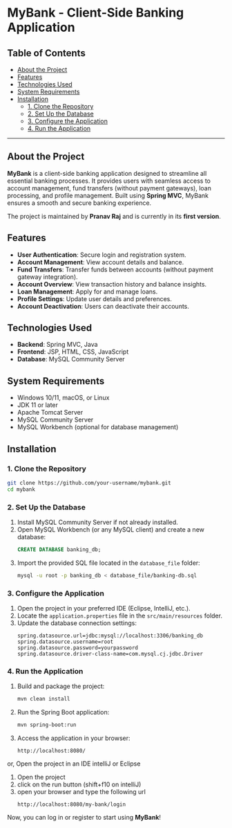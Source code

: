 # MyBank - Client-Side Banking Application

## Table of Contents
- [About the Project](#about-the-project)
- [Features](#features)
- [Technologies Used](#technologies-used)
- [System Requirements](#system-requirements)
- [Installation](#installation)
  - [1. Clone the Repository](#1-clone-the-repository)
  - [2. Set Up the Database](#2-set-up-the-database)
  - [3. Configure the Application](#3-configure-the-application)
  - [4. Run the Application](#4-run-the-application)

---

## About the Project
**MyBank** is a client-side banking application designed to streamline all essential banking processes. It provides users with seamless access to account management, fund transfers (without payment gateways), loan processing, and profile management. Built using **Spring MVC**, MyBank ensures a smooth and secure banking experience.

The project is maintained by **Pranav Raj** and is currently in its **first version**.

## Features
- **User Authentication**: Secure login and registration system.
- **Account Management**: View account details and balance.
- **Fund Transfers**: Transfer funds between accounts (without payment gateway integration).
- **Account Overview**: View transaction history and balance insights.
- **Loan Management**: Apply for and manage loans.
- **Profile Settings**: Update user details and preferences.
- **Account Deactivation**: Users can deactivate their accounts.

## Technologies Used
- **Backend**: Spring MVC, Java
- **Frontend**: JSP, HTML, CSS, JavaScript
- **Database**: MySQL Community Server

## System Requirements
- Windows 10/11, macOS, or Linux
- JDK 11 or later
- Apache Tomcat Server
- MySQL Community Server
- MySQL Workbench (optional for database management)

## Installation

### 1. Clone the Repository
```sh
git clone https://github.com/your-username/mybank.git
cd mybank
```

### 2. Set Up the Database
1. Install MySQL Community Server if not already installed.
2. Open MySQL Workbench (or any MySQL client) and create a new database:
   ```sql
   CREATE DATABASE banking_db;
   ```
3. Import the provided SQL file located in the `database_file` folder:
   ```sh
   mysql -u root -p banking_db < database_file/banking-db.sql
   ```

### 3. Configure the Application
1. Open the project in your preferred IDE (Eclipse, IntelliJ, etc.).
2. Locate the `application.properties` file in the `src/main/resources` folder.
3. Update the database connection settings:
   ```properties
   spring.datasource.url=jdbc:mysql://localhost:3306/banking_db
   spring.datasource.username=root
   spring.datasource.password=yourpassword
   spring.datasource.driver-class-name=com.mysql.cj.jdbc.Driver
   ```

### 4. Run the Application
1. Build and package the project:
   ```sh
   mvn clean install
   ```
2. Run the Spring Boot application:
   ```sh
   mvn spring-boot:run
   ```
3. Access the application in your browser:
   ```
   http://localhost:8080/
   ```
or, Open the project in an IDE intelliJ or Eclipse
1. Open the project
2. click on the run button (shift+f10 on intelliJ)
3. open your browser and type the following url
    ```
   http://localhost:8080/my-bank/login
   ```
Now, you can log in or register to start using **MyBank**!

